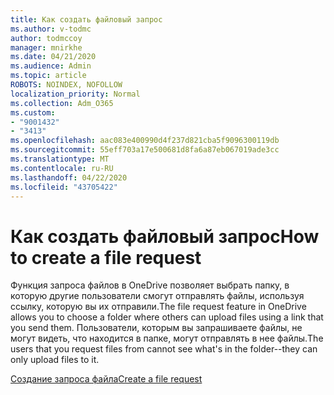 ```yaml
---
title: Как создать файловый запрос
ms.author: v-todmc
author: todmccoy
manager: mnirkhe
ms.date: 04/21/2020
ms.audience: Admin
ms.topic: article
ROBOTS: NOINDEX, NOFOLLOW
localization_priority: Normal
ms.collection: Adm_O365
ms.custom:
- "9001432"
- "3413"
ms.openlocfilehash: aac083e400990d4f237d821cba5f9096300119db
ms.sourcegitcommit: 55eff703a17e500681d8fa6a87eb067019ade3cc
ms.translationtype: MT
ms.contentlocale: ru-RU
ms.lasthandoff: 04/22/2020
ms.locfileid: "43705422"
---
```

# <a name="how-to-create-a-file-request"></a><span data-ttu-id="08077-102">Как создать файловый запрос</span><span class="sxs-lookup"><span data-stu-id="08077-102">How to create a file request</span></span>

<span data-ttu-id="08077-103">Функция запроса файлов в OneDrive позволяет выбрать папку, в которую другие пользователи смогут отправлять файлы, используя ссылку, которую вы их отправили.</span><span class="sxs-lookup"><span data-stu-id="08077-103">The file request feature in OneDrive allows you to choose a folder where others can upload files using a link that you send them.</span></span> <span data-ttu-id="08077-104">Пользователи, которым вы запрашиваете файлы, не могут видеть, что находится в папке, могут отправлять в нее файлы.</span><span class="sxs-lookup"><span data-stu-id="08077-104">The users that you request files from cannot see what's in the folder--they can only upload files to it.</span></span>

[<span data-ttu-id="08077-105">Создание запроса файла</span><span class="sxs-lookup"><span data-stu-id="08077-105">Create a file request</span></span>](https://support.office.com/article/create-a-file-request-f54aa7f8-2589-4421-b351-d415fc3b83af)